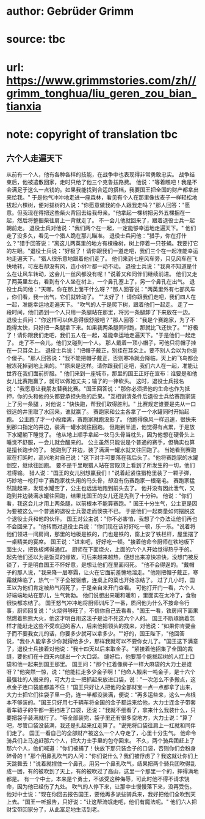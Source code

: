 # author: Gebrüder Grimm
# source: tbc
# url: https://www.grimmstories.com/zh//grimm_tonghua/liu_geren_zou_bian_tianxia
# note: copyright of translation tbc

## 六个人走遍天下 

从前有一个人，他有各种各样的技能，在战争中也表现得非常勇敢忠实。
战争结束后，他被遣散回家，走时只给了他三个克鲁兹路费。
他说："等着瞧吧！我是不会满足于这么一点钱的。如果我能找到合适的搭档，我要国王把全国的财产都拿出来给我。"
于是他气冲冲地走进一座森林，看见有个人在那里像拔麦子一样轻松地拔起六棵树，便对拔树的人说："你愿意做我的仆人跟我走吗？"那人回答："愿意。但我现在得把这些柴火背回去给我母亲。"他拿起一棵树把另外五棵捆在一起，然后将整捆柴往肩上一背就走了。
不一会儿他就回来了，跟着退役士兵一起朝前走。
退役士兵对他说："我们两个在一起，一定能够幸运地走遍天下。"
他们走了没多久，看见一个猎人跪在那儿瞄准。
退役士兵问他："猎手，你在打什么？"猎手回答说："离这儿两英里的地方有棵橡树，树上停着一只苍蝇。我要打它的左眼。"退役士兵说："好极了！请你跟我们一道走吧，我们三个在一起准能幸运地走遍天下。"猎人很乐意地跟着他们走了。
他们来到七座风车旁，只见风车在飞快地转，可左右却没有风，连小树叶都一动不动。
退役士兵说："我真不知道是什么在让风车转动，这会儿一丝风都没有呢！"说着又和同伴们继续前进。
他们又走了两英里左右，看到有个人坐在树上，一个鼻孔塞上了，另一个鼻孔在出气。
退役士兵问他："天哪，你在那上面干什么呀？"那人回答说："两英里外有七部风车
，你们看，我一出气，它们就转动了。 ""太好了！
请你跟我们走吧，我们四人在一起，准能幸运地走遍天下。
"吹气的人于是爬下树，跟着他们一起走。
走了一段时间，他们遇到一个人只用一条腿站在那里，将另一条腿卸了下来放在一边。
退役士兵问："你这样可以休息得很舒服吧？"那人回答："我是个赛跑家，为了不跑得太快，只好把一条腿拿下来。如果我两条腿同时跑，那就比飞还快了。""好极了！请你跟我们走吧，我们五人在一起，准能幸运地走遍天下。"于是他们一起走了。
走了不一会儿，他们又碰到一个人。
那人戴着一顶小帽子，可他只将帽子挂在一只耳朵上。
退役士兵说："把帽子戴正，别挂在耳朵上。要不别人会以为你是个傻子。"那人回答说："我不能把帽子戴正，否则寒冷就会降临，天上的飞鸟都会被冻死掉到地上来的。""原来是这样。请你跟我们走吧，我们六人在一起，准能让世界在我们面前折服。"
他们来到一座城市，那里的国王正好在宣布：谁要是和他女儿比赛跑赢了，就可以做她丈夫；输了的一律砍头。
这时，退役士兵报名说："我愿意让我朋友替我比赛。"国王回答说："那你必须把他的生命也作为抵押，你的头和他的头都要承担失败的后果。"互相讲清条件后退役士兵给赛跑家装上了另一条腿
，对他说："快快跑，帮我们取得胜利。"
比赛规定谁要是先从一口很远的井里取了水回来，谁就赢了。
赛跑家和公主各拿了一个水罐同时开始起跑。
公主跑了才一小段距离，赛跑家就跑没影了。
他跑得像风一样迅速，很快来到那口指定的井边，装满一罐水就往回跑。
但跑到半道，他觉得有点累，于是放下水罐躺下睡觉了。
他从地上顺手拿起一块马头骨当枕头，因为他想在硬骨头上睡觉不舒服，一会儿就会醒来的。
公主虽然只能说是个普通的赛手，但确实也算是擅长跑步的了。
她跑到了井边，装了满满一罐水就又往回跑了。
当她看到赛跑家在打盹时，高兴地对自己说："这下对手可要落在我后头了。"他将赛跑家的水罐倒空，继续往回跑。
要不是千里眼猎人站在宫殿顶上看到了所发生的一切，他们准得输。
猎人说："国王的女儿别想赢我们！"说着赶紧往猎枪里装了一颗子弹，巧妙地一枪打中了赛跑家枕头用的马头骨，却没有伤赛跑家一根毫毛。
赛跑家猛然跳起来，发现水罐空了，公主也远远地跑到前头去了。
他并没有因此泄气，又跑到井边装满水罐往回跑，结果比国王的女儿还是先到了十分钟。
他说："你们看，我这会儿才用上两条腿，以前根本不能算赛跑。"
国王十分生气，公主更是因为要被这么一个普通的退役士兵娶走而懊丧不已。
于是他们一起商量如何摆脱这个退役士兵和他的伙伴。
国王对公主说："你不必害怕，我想了个办法让他们再也不会回来了。"他转而对退役士兵说："你们现在该好好吃一顿，乐一乐。"说着将他们领进一间房间，那里的地板是铁的，门也是铁的，窗上安了铁栏杆，屋里摆了一桌精美的宴席。
国王说："进来吧，好好吃一顿。"接着他命令厨师在铁地板下面生火，把铁板烤得通红。
厨师在下面烧火，上面的六个人开始觉得热乎乎的。
起先他们还以为是饭菜的缘故，可后来越来越热，便想出来凉快凉快，没想门被反锁了，于是明白国王不怀好意，是想让他们在里面闷死。
"他不会得逞的。"戴帽子的那人说，"我来降一层寒霜，让火在它面前羞愧地溜走。"他刚把帽子戴正，寒霜就降临了，热气一下子全被驱散，连桌上的菜也开始冻结了。
过了几小时，国王以为他们肯定被热气闷死了，于是亲自来开门查看。
可他打开门一看，六个人好端端地站在那儿，生气勃勃。 他们说想出来暖和暖和
，里面实在太冷了，食物很快都冻结了。
国王怒气冲冲地将厨师训斥了一番，质问他为什么不按命令行事，厨师回复说："火烧得够旺了，不信你自己去看看。"国王一看，铁房间下面果然燃着熊熊大火，他这才明白用这法子是治不死这六个人的。
国王不断琢磨着怎样才能赶走这些不受欢迎的客人，后来他把领头的找来，对他说："如果你肯要金子而不要我女儿的话，你要多少就可以拿多少。""好的，国王陛下，"他回答说，"我仆人能拿多少你就得给多少，那样我就可以不要你女儿了。"国王这下满意了，退役士兵接着对他说："我十四天以后来取金子。"紧接着他招集了全国的裁缝，要他们在十四天内缝出一个大口袋。
缝好后，他要那个能拔起树的人扛上口袋和他一起来到国王那里。
国王问："那个扛着像房子一样大麻袋的大力士是谁呀？"他突然一惊，说："他能扛走多少金子啊！"他命人搬来一吨金子，是十六个最强壮的人搬来的，可大力士一把抓起来放进口袋，说："一次怎么不多搬点，这点金子连口袋底都盖不住！"国王只好让人把他的全部财宝一点一点都拿了出来，大力士把它们往袋子里一扔，连一半都没装满，便说："再多运些来，这么一点根本不够装的。"国王只好用七千辆车将全国的金子都运来给他，大力士连金子带套着车辕子的牛都一把扫进了口袋，还说："我就不细看了，拿来什么我装什么，只要把袋子装满就行了。"等全部装完，袋子里还有很多空地方，大力士说："算了吧，尽管口袋没装满，我还是扎起来扛走算了。"说完将口袋往肩上一扛就和同伴们走了。
国王一看自己的全部财产被这么一个人夺走了，心里十分生气。
他命令骑兵们上马追赶那六个人，把大力士手里的包夺回来。
不久，两个骑兵团赶上了那六个人，他们喊道："你们被捕了！快放下那只装金子的口袋，否则你们会粉身碎骨的！"那个用鼻孔吹气的人问："你们说什么？我们被俘虏了？我这就让你们上天跳舞去！"说着就捏住一个鼻孔，用另一个鼻孔吹气，结果把两个骑兵团吹得乱成一团，有的被吹到了天上，有的被吹过了高山，这里一个那里一个的，摔得满地都是。
有一个中士，本来是个勇士，不该受这种侮辱，可此时他不得不请求饶命，因为他已经伤了九处。
吹气的人停下来，让那中士慢慢落下来，没再受伤。
他对中士说："现在你回去报告国王，要他再多派些骑兵来，我好把他们全吹到天上去。"国王一听报告，只好说："让这帮流氓走吧，他们有魔法呢。"
他们六人把财宝带回家分了，从此富足地生活到老。
